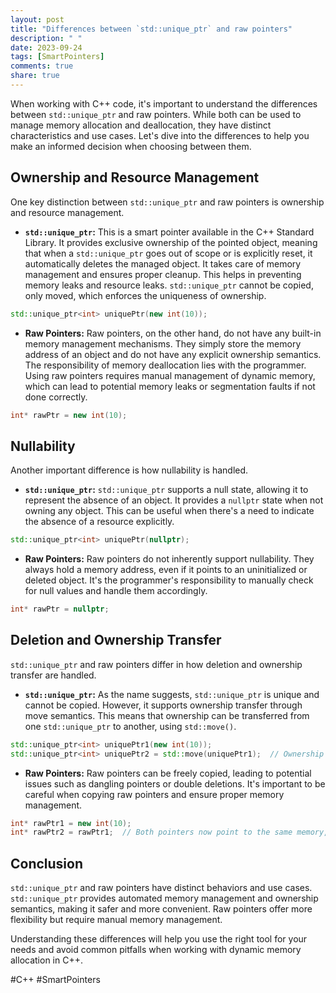 ```yaml
---
layout: post
title: "Differences between `std::unique_ptr` and raw pointers"
description: " "
date: 2023-09-24
tags: [SmartPointers]
comments: true
share: true
---
```


When working with C++ code, it's important to understand the differences between `std::unique_ptr` and raw pointers. While both can be used to manage memory allocation and deallocation, they have distinct characteristics and use cases. Let's dive into the differences to help you make an informed decision when choosing between them.

## Ownership and Resource Management

One key distinction between `std::unique_ptr` and raw pointers is ownership and resource management. 

- **`std::unique_ptr`:** This is a smart pointer available in the C++ Standard Library. It provides exclusive ownership of the pointed object, meaning that when a `std::unique_ptr` goes out of scope or is explicitly reset, it automatically deletes the managed object. It takes care of memory management and ensures proper cleanup. This helps in preventing memory leaks and resource leaks. `std::unique_ptr` cannot be copied, only moved, which enforces the uniqueness of ownership.

```cpp
std::unique_ptr<int> uniquePtr(new int(10));
```

- **Raw Pointers:** Raw pointers, on the other hand, do not have any built-in memory management mechanisms. They simply store the memory address of an object and do not have any explicit ownership semantics. The responsibility of memory deallocation lies with the programmer. Using raw pointers requires manual management of dynamic memory, which can lead to potential memory leaks or segmentation faults if not done correctly.

```cpp
int* rawPtr = new int(10);
```

## Nullability

Another important difference is how nullability is handled.

- **`std::unique_ptr`:** `std::unique_ptr` supports a null state, allowing it to represent the absence of an object. It provides a `nullptr` state when not owning any object. This can be useful when there's a need to indicate the absence of a resource explicitly.

```cpp
std::unique_ptr<int> uniquePtr(nullptr);
```

- **Raw Pointers:** Raw pointers do not inherently support nullability. They always hold a memory address, even if it points to an uninitialized or deleted object. It's the programmer's responsibility to manually check for null values and handle them accordingly.

```cpp
int* rawPtr = nullptr;
```

## Deletion and Ownership Transfer

`std::unique_ptr` and raw pointers differ in how deletion and ownership transfer are handled.

- **`std::unique_ptr`:** As the name suggests, `std::unique_ptr` is unique and cannot be copied. However, it supports ownership transfer through move semantics. This means that ownership can be transferred from one `std::unique_ptr` to another, using `std::move()`.

```cpp
std::unique_ptr<int> uniquePtr1(new int(10));
std::unique_ptr<int> uniquePtr2 = std::move(uniquePtr1);  // Ownership transferred
```

- **Raw Pointers:** Raw pointers can be freely copied, leading to potential issues such as dangling pointers or double deletions. It's important to be careful when copying raw pointers and ensure proper memory management.

```cpp
int* rawPtr1 = new int(10);
int* rawPtr2 = rawPtr1;  // Both pointers now point to the same memory, no ownership transfer
```

## Conclusion

`std::unique_ptr` and raw pointers have distinct behaviors and use cases. `std::unique_ptr` provides automated memory management and ownership semantics, making it safer and more convenient. Raw pointers offer more flexibility but require manual memory management. 

Understanding these differences will help you use the right tool for your needs and avoid common pitfalls when working with dynamic memory allocation in C++. 

#C++ #SmartPointers